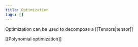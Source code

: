 ```yaml
---
title: Optimization
tags: []
---
```

Optimization can be used to decompose a [[Tensors|tensor]]

[[Polynomial optimization]]

